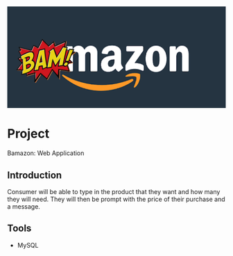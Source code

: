 ![img](banner.png)

# Project

Bamazon: Web Application 


## Introduction

Consumer will be able to type in the product that they want and how many they will need.
They will then be prompt with the price of their purchase and a message.

## Tools


* MySQL
